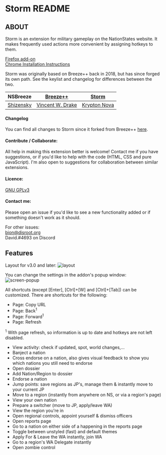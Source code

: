 # Storm README

## ABOUT

Storm is an extension for military gameplay on the NationStates website. It makes frequently used actions more convenient by assigning hotkeys to them.

[Firefox add-on](https://addons.mozilla.org/en-US/firefox/addon/storm-ns/versions/)<br>
[Chrome Installation Instructions](https://docs.google.com/document/d/103SyyFSHejWzWgktYLY7iP21Z5twQdy5-K9g5k5Yvys/edit?usp=sharing)<br>

Storm was originally based on Breeze++ back in 2018, but has since forged its own path. See the keylist and changelog for differences between the two.

| NSBreeze  | [Breeze++](https://chrome.google.com/webstore/detail/breeze%20%20/fmidibfpgbmcmnfedlafdfcbmglbckkf)         | [Storm](https://addons.mozilla.org/en-GB/firefox/addon/storm-ns/)   |
|-----------|----------------------|-------------|
| [Shizensky](http://nationstates.net/Shizensky) | [Vincent W. Drake](https://www.nationstates.net/nation=vincent_drake) | [Krypton Nova](https://www.nationstates.net/nation=krypton_nova) |

#### Changelog

You can find all changes to Storm since it forked from Breeze++ [here](changelog.md).

#### **Contribute / Collaborate:**

All help in making this extension better is welcome! Contact me if you have suggestions, or if you'd like to help with the code (HTML, CSS and pure JavaScript). I'm also open to suggestions for collaboration between similar extensions.

#### **Licence:**
[GNU GPLv3](https://www.gnu.org/licenses/gpl.html)

#### **Contact me:**

Please open an issue if you'd like to see a new functionality added or if something doesn't work as it should.

For other issues:<br>
[bion@disroot.org](mailto:bion@disroot.org?Subject=Storm)<br>
David.#4693 on Discord

## Features

Layout for v3.0 and later:
![layout](ext-resources/layout.png)

You can change the settings in the addon's popup window:
![screen-popup](dev-resources/Screenshots/screen-popup.png)

All shortcuts (except [Enter], [Ctrl]+[W] and [Ctrl]+[Tab]) can be customized. There are shortcuts for the following:

* Page: Copy URL
* Page: Back<sup>1</sup>
* Page: Forward<sup>1</sup>
* Page: Refresh

<sup>1</sup> With page refresh, so information is up to date and hotkeys are not left disabled.<br>

* View activity: check if updated, spot, world changes,...
* Banject a nation
* Cross endorse on a nation, also gives visual feedback to show you which nations you still need to endorse
* Open dossier
* Add Nation/Region to dossier
* Endorse a nation
* Jump points: save regions as JP's, manage them & instantly move to your current JP
* Move to a region (instantly from anywhere on NS, or via a region's page)
* View your own nation
* Prepare a switcher (move to JP, apply/leave WA)
* View the region you're in
* Open regional controls, appoint yourself & dismiss officers
* Open reports page
* Go to a nation on either side of a happening in the reports page
* Toggle between unstyled (fast) and default themes
* Apply For & Leave the WA instantly, join WA
* Go to a region's WA Delegate instantly
* Open zombie control
